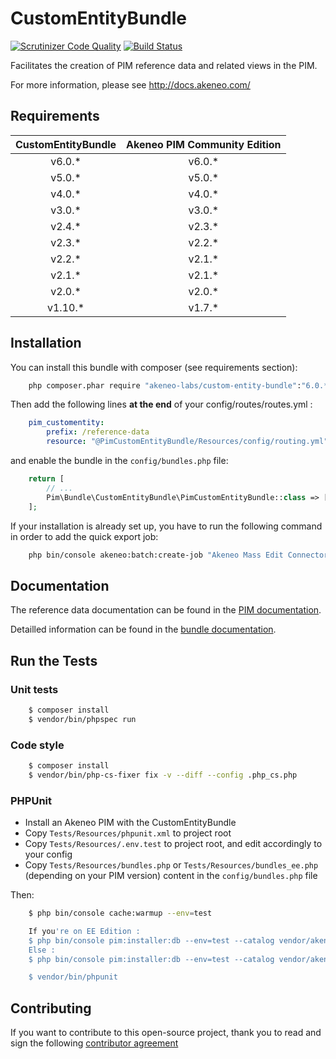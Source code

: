 # CustomEntityBundle

[![Scrutinizer Code Quality](https://scrutinizer-ci.com/g/akeneo-labs/CustomEntityBundle/badges/quality-score.png?b=master)](https://scrutinizer-ci.com/g/akeneo-labs/CustomEntityBundle/?branch=master)
[![Build Status](https://travis-ci.org/akeneo-labs/CustomEntityBundle.svg?branch=master)](https://travis-ci.org/akeneo-labs/CustomEntityBundle)

Facilitates the creation of PIM reference data and related views in the PIM.

For more information, please see http://docs.akeneo.com/

## Requirements

| CustomEntityBundle | Akeneo PIM Community Edition |
|:------------------:|:----------------------------:|
|       v6.0.*       |            v6.0.*            |
|       v5.0.*       |            v5.0.*            |
|       v4.0.*       |            v4.0.*            |
|       v3.0.*       |            v3.0.*            |
|       v2.4.*       |            v2.3.*            |
|       v2.3.*       |            v2.2.*            |
|       v2.2.*       |            v2.1.*            |
|       v2.1.*       |            v2.1.*            |
|       v2.0.*       |            v2.0.*            |
|      v1.10.*       |            v1.7.*            |

## Installation
You can install this bundle with composer (see requirements section):

```bash
    php composer.phar require "akeneo-labs/custom-entity-bundle":"6.0.*"
```

Then add the following lines **at the end** of your config/routes/routes.yml :

```yaml
    pim_customentity:
        prefix: /reference-data
        resource: "@PimCustomEntityBundle/Resources/config/routing.yml"
```

and enable the bundle in the `config/bundles.php` file:

```php
    return [
        // ...
        Pim\Bundle\CustomEntityBundle\PimCustomEntityBundle::class => ['all' => true]
    ];
```

If your installation is already set up, you have to run the following command in order to add the quick export job:
 
```bash
    php bin/console akeneo:batch:create-job "Akeneo Mass Edit Connector" "csv_reference_data_quick_export" "quick_export" "csv_reference_data_quick_export" '{"delimiter": ";", "enclosure": "\"", "withHeader": true, "filePath": "/tmp/reference_data_quick_export.csv"}'
```

## Documentation

The reference data documentation can be found in the 
[PIM documentation](https://docs.akeneo.com/4.0/manipulate_pim_data/catalog_structure/creating_a_reference_data.html).

Detailled information can be found in the [bundle documentation](docs/index.md).

## Run the Tests

### Unit tests

```bash
    $ composer install
    $ vendor/bin/phpspec run
```

### Code style

```bash
    $ composer install
    $ vendor/bin/php-cs-fixer fix -v --diff --config .php_cs.php
```

### PHPUnit

* Install an Akeneo PIM with the CustomEntityBundle
* Copy `Tests/Resources/phpunit.xml` to project root
* Copy `Tests/Resources/.env.test` to project root, and edit accordingly to your config
* Copy `Tests/Resources/bundles.php` or `Tests/Resources/bundles_ee.php` (depending on your PIM version) content in the `config/bundles.php` file

Then:

```bash
    $ php bin/console cache:warmup --env=test

    If you're on EE Edition :
    $ php bin/console pim:installer:db --env=test --catalog vendor/akeneo/pim-enterprise-dev/src/Akeneo/Platform/Bundle/InstallerBundle/Resources/fixtures/minimal
    Else :
    $ php bin/console pim:installer:db --env=test --catalog vendor/akeneo/pim-community-dev/src/Akeneo/Platform/Bundle/InstallerBundle/Resources/fixtures/minimal

    $ vendor/bin/phpunit
```

## Contributing

If you want to contribute to this open-source project,
thank you to read and sign the following [contributor agreement](http://www.akeneo.com/contributor-license-agreement/)
